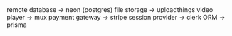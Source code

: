 ##

<!-- external sites -->
remote database -> neon (postgres)
file storage -> uploadthings
video player -> mux
payment gateway -> stripe
session provider -> clerk
ORM -> prisma

<!-- commands -->

<!-- stripe =>  stripe listen --forward-to localhost:3000/api/webhook -->
